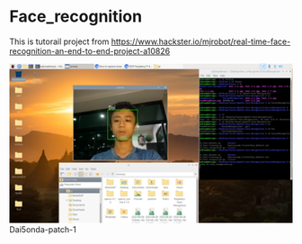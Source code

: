 # Face_recognition
This is tutorail project from https://www.hackster.io/mjrobot/real-time-face-recognition-an-end-to-end-project-a10826 

![screen cap](2020-08-31-181035_1920x1080_scrot.png)
Dai5onda-patch-1
